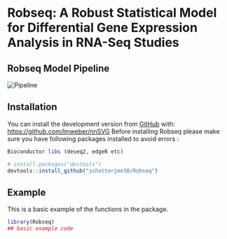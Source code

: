 # Robseq: A Robust Statistical Model for Differential Gene Expression Analysis in RNA-Seq Studies

<!-- badges: start -->

<!-- badges: end -->

## Robseq Model Pipeline
![Pipeline](Pipeline%20Image.png)

## Installation

You can install the development version from
[GitHub](https://github.com/) with:
https://github.com/lmweber/nnSVG
Before installing Robseq please make sure you have following packages installed to avoid errors :

``` r
Bioconductor libs (deseq2, edgeR etc)
```

``` r
# install.packages("devtools")
devtools::install_github("schatterjee30/Robseq")
```

## Example

This is a basic example of the functions in the package.

``` r
library(Robseq)
## basic example code

```
